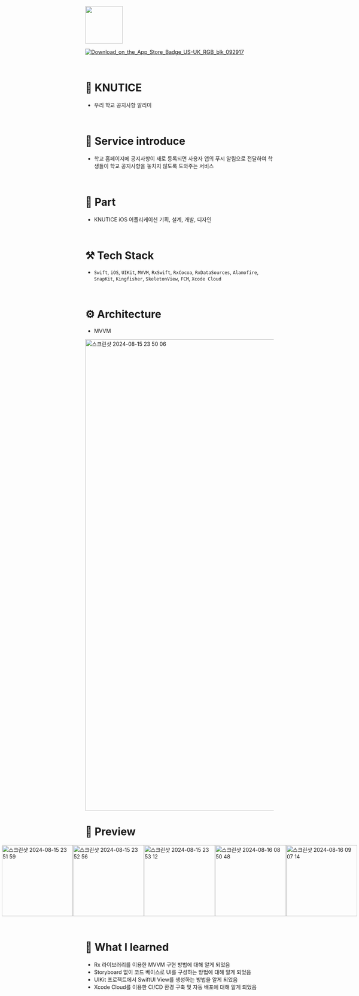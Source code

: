 <img src="https://github.com/user-attachments/assets/f1bc12e8-f218-4d58-a7bf-5e8d4c24327b" width="100">

<br>

[![Download_on_the_App_Store_Badge_US-UK_RGB_blk_092917](https://github.com/user-attachments/assets/0dd1e613-7ed0-48ce-a875-95124a2aa6a3)](https://apps.apple.com/app/knutice/id6547855991)

<br>

# 🔔 KNUTICE
- 우리 학교 공지사항 알리미

<br>

# 💁 Service introduce
- 학교 홈페이지에 공지사항이 새로 등록되면 사용자 앱의 푸시 알림으로 전달하여 학생들이 학교 공지사항을 놓치지 않도록 도와주는 서비스

<br>

# 🙋 Part
- KNUTICE iOS 어플리케이션 기획, 설계, 개발, 디자인


<br>

# ⚒️ Tech Stack
- `Swift`, `iOS`, `UIKit`, `MVVM`, `RxSwift`, `RxCocoa`, `RxDataSources`, `Alamofire`, `SnapKit`, `Kingfisher`, `SkeletonView`, `FCM`, `Xcode Cloud`

<br>

# ⚙️ Architecture
- MVVM
<img width="1261" alt="스크린샷 2024-08-15 23 50 06" src="https://github.com/user-attachments/assets/46346879-2547-49ee-be62-8a7fcbf7725f">

<br>

# 📱 Preview
<div style="display: flex; justify-content: center; margin-bottom: 10px;">
<img width="190" alt="스크린샷 2024-08-15 23 51 59" src="https://github.com/user-attachments/assets/3692459c-3d16-4047-b1d4-d9de4e36a03c">

<img width="190" alt="스크린샷 2024-08-15 23 52 56" src="https://github.com/user-attachments/assets/b1d1c195-e0a5-4a78-af09-49e41e78f652">

<img width="190" alt="스크린샷 2024-08-15 23 53 12" src="https://github.com/user-attachments/assets/66c0f236-1c4d-4e72-97fe-9b288fe5c4fc">

<img width="190" alt="스크린샷 2024-08-16 08 50 48" src="https://github.com/user-attachments/assets/2601568f-c308-43e6-8f49-6011c4085b8e">

<img width="190" alt="스크린샷 2024-08-16 09 07 14" src="https://github.com/user-attachments/assets/59b5e4f2-849f-4b7c-ae17-415a58a4b683">
</div>

<br>

# 🧐 What I learned
- Rx 라이브러리를 이용한 MVVM 구현 방법에 대해 알게 되었음
- Storyboard 없이 코드 베이스로 UI를 구성하는 방법에 대해 알게 되었음
- UIKit 프로젝트에서 SwiftUI View를 생성하는 방법을 알게 되었음
- Xcode Cloud를 이용한 CI/CD 환경 구축 및 자동 배포에 대해 알게 되었음
